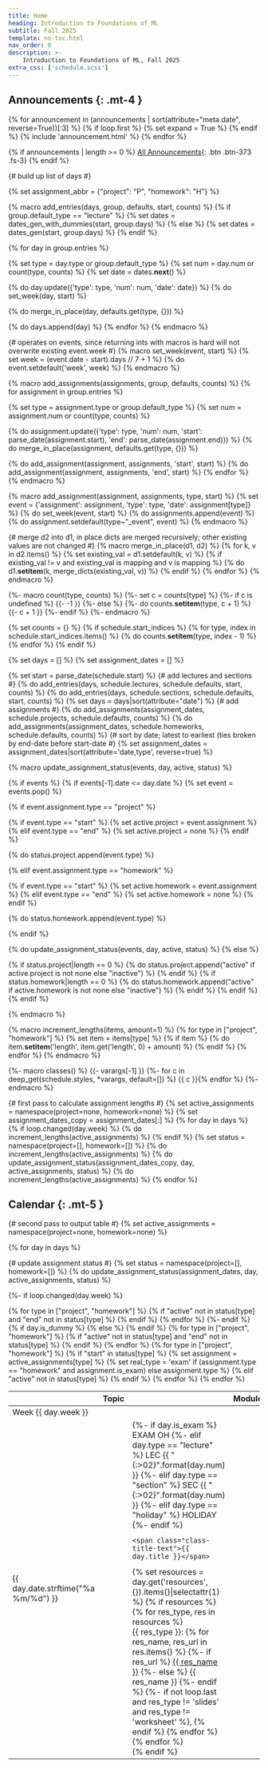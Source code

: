 ```yaml
---
title: Home
heading: Introduction to Foundations of ML
subtitle: Fall 2025
template: no-toc.html
nav_order: 0
description: >-
    Introduction to Foundations of ML, Fall 2025
extra_css: ['schedule.scss']
---
```



## Announcements {: .mt-4 }
{% for announcement in (announcements | sort(attribute="meta.date", reverse=True))[:3] %}
{% if loop.first %}
{% set expand = True %}
{% endif %}
{% include 'announcement.html' %}
{% endfor %}

{% if announcements | length >= 0 %}
[All Announcements](/announcements.md){: .btn .btn-373 .fs-3}
{% endif %}


{# build up list of days #}

{% set assignment_abbr = {"project": "P", "homework": "H"} %}


{% macro add_entries(days, group, defaults, start, counts) %}
{% if group.default_type == "lecture" %}
    {% set dates = dates_gen_with_dummies(start, group.days) %}
{% else %}
    {% set dates = dates_gen(start, group.days) %}
{% endif %}

{% for day in group.entries %}

{% set type = day.type or group.default_type %}
{% set num = day.num or count(type, counts) %}
{% set date = dates.__next__() %}

{% do day.update({'type': type, 'num': num, 'date': date}) %}
{% do set_week(day, start) %}

{% do merge_in_place(day, defaults.get(type, {})) %}

{% do days.append(day) %}
{% endfor %}
{% endmacro %}

{#
operates on events, since returning ints with macros is hard
will not overwrite existing event.week
#}
{% macro set_week(event, start) %}
{% set week = (event.date - start).days // 7 + 1 %}
{% do event.setdefault('week', week) %}
{% endmacro %}


{% macro add_assignments(assignments, group, defaults, counts) %}
{% for assignment in group.entries %}

{% set type = assignment.type or group.default_type %}
{% set num = assignment.num or count(type, counts) %}

{% do assignment.update({'type': type, 'num': num, 'start': parse_date(assignment.start), 'end': parse_date(assignment.end)}) %}
{% do merge_in_place(assignment, defaults.get(type, {})) %}

{% do add_assignment(assignment, assignments, 'start', start) %}
{% do add_assignment(assignment, assignments, 'end', start) %}
{% endfor %}
{% endmacro %}


{% macro add_assignment(assignment, assignments, type, start) %}
{% set event = {'assignment': assignment, 'type': type, 'date': assignment[type]} %}
{% do set_week(event, start) %}
{% do assignments.append(event) %}
{% do assignment.setdefault(type~"_event", event) %}
{% endmacro %}

{#
merge d2 into d1, in place
dicts are merged recursively; other existing values are not changed
#}
{% macro merge_in_place(d1, d2) %}
{% for k, v in d2.items() %}
{% set existing_val = d1.setdefault(k, v) %}
{% if existing_val != v and existing_val is mapping and v is mapping %}
{% do d1.__setitem__(k, merge_dicts(existing_val, v)) %}
{% endif %}
{% endfor %}
{% endmacro %}

{%- macro count(type, counts) %}
{%- set c = counts[type] %}
{%- if c is undefined %}
{{- -1 }}
{%- else %}
{%- do counts.__setitem__(type, c + 1) %}
{{- c + 1 }}
{%- endif %}
{%- endmacro %}

{% set counts = {} %}
{% if schedule.start_indices %}
{% for type, index in schedule.start_indices.items() %}
{% do counts.__setitem__(type, index - 1) %}
{% endfor %}
{% endif %}

{% set days = [] %}
{% set assignment_dates = [] %}

{% set start = parse_date(schedule.start) %}
{# add lectures and sections #}
{% do add_entries(days, schedule.lectures, schedule.defaults, start, counts) %}
{% do add_entries(days, schedule.sections, schedule.defaults, start, counts) %}
{% set days = days|sort(attribute="date") %}
{# add assignments #}
{% do add_assignments(assignment_dates, schedule.projects, schedule.defaults, counts) %}
{% do add_assignments(assignment_dates, schedule.homeworks, schedule.defaults, counts) %}
{# sort by date; latest to earliest (ties broken by end-date before start-date #}
{% set assignment_dates = assignment_dates|sort(attribute='date,type', reverse=true) %}




{% macro update_assignment_status(events, day, active, status) %}

{% if events %}
{% if events[-1].date <= day.date %}
{% set event = events.pop() %}

{% if event.assignment.type == "project" %}

{% if event.type == "start" %}
{% set active.project = event.assignment %}
{% elif event.type == "end" %}
{% set active.project = none %}
{% endif %}

{% do status.project.append(event.type) %}

{% elif event.assignment.type == "homework" %}

{% if event.type == "start" %}
{% set active.homework = event.assignment %}
{% elif event.type == "end" %}
{% set active.homework = none %}
{% endif %}

{% do status.homework.append(event.type) %}

{% endif %}

{% do update_assignment_status(events, day, active, status) %}
{% else %}

{% if status.project|length == 0 %}
{% do status.project.append("active" if active.project is not none else "inactive") %}
{% endif %}
{% if status.homework|length == 0 %}
{% do status.homework.append("active" if active.homework is not none else "inactive") %}
{% endif %}
{% endif %}
{% endif %}

{% endmacro %}


{% macro increment_lengths(items, amount=1) %}
{% for type in ["project", "homework"] %}
{% set item = items[type] %}
{% if item %}
{% do item.__setitem__('length', item.get('length', 0) + amount) %}
{% endif %}
{% endfor %}
{% endmacro %}


{%- macro classes() %}
{{- varargs[-1] }}
{%- for c in deep_get(schedule.styles, *varargs, default=[]) %} {{ c }}{% endfor %}
{%- endmacro %}


{# first pass to calculate assignment lengths #}
{% set active_assignments = namespace(project=none, homework=none) %}
{% set assignment_dates_copy = assignment_dates[:] %}
{% for day in days %}
{% if loop.changed(day.week) %}
{% do increment_lengths(active_assignments) %}
{% endif %}
{% set status = namespace(project=[], homework=[]) %}
{% do increment_lengths(active_assignments) %}
{% do update_assignment_status(assignment_dates_copy, day, active_assignments, status) %}
{% do increment_lengths(active_assignments) %}
{% endfor %}

## Calendar {: .mt-5 }

{# second pass to output table #}
{% set active_assignments = namespace(project=none, homework=none) %}
<table class="table course-calendar">
<thead>
<tr class="calendar-start">
    <th></th>
    <th>Topic</th>
    <th class="dummy"></th>
    <th>Modules</th>
    <th>homework</th>
</tr>
</thead>
<tbody>
{% for day in days %}

{# update assignment status #}
{% set status = namespace(project=[], homework=[]) %}
{% do update_assignment_status(assignment_dates, day, active_assignments, status) %}

{%- if loop.changed(day.week) %}
<tr class="week-start">
<td colspan="2" class="week-name">Week {{ day.week }}</td>
<td class="dummy"></td>
{% for type in ["project", "homework"] %}
{% if "active" not in status[type] and "end" not in status[type] %}
<td class="{{ type }}-inactive"></td>
{% endif %}
{% endfor %}
</tr>
{%- endif %}
<tr class="row-{{ day.type }}">
<td rowspan="2" class="class-date">{{ day.date.strftime("%a %m/%d") }}</td>
{% if day.is_dummy %}
<td rowspan="2" class="class-data">
</td>
{% else %}
<td rowspan="2" class="class-data">
<div class="class-title">
    {%- if day.is_exam %}
    <span class="class-title-label label-373 label-exam">EXAM OH</span>
    {%- elif day.type == "lecture" %}
    <span class="class-title-label label-373 label-lecture">LEC {{ "{:>02}".format(day.num) }}</span>
    {%- elif day.type == "section" %}
    <span class="class-title-label label-373 label-section">SEC {{ "{:>02}".format(day.num)  }}</span>
    {%- elif day.type == "holiday" %}
    <span class="class-title-label label-373 label-holiday">HOLIDAY</span>
    {%- endif %}

    <span class="class-title-text">{{ day.title }}</span>
</div>
{% set resources = day.get('resources', {}).items()|selectattr(1) %}
{% if resources %}
<div class="class-resources">
{% for res_type, res in resources %}
<div class="resource-group resource-group-{{ res_type }}">
<span class="resource-label">{{ res_type }}:</span>
<span class="{{ classes('resources', res_type, 'resource-links') }}">
{% for res_name, res_url in res.items() %}
{%- if res_url %}
<a href="{{ res_url.format(**day)|url }}" class="{{ classes('resources', res_type, 'resource-link') }} {{ res_name }}">{{ res_name }}</a>
{%- else %}
<a class="{{ classes('resources', res_type, 'resource-link') }} {{ res_name }} disabled">{{ res_name }}</a>
{%- endif %}
{%- if not loop.last and res_type != 'slides' and res_type != 'worksheet' %}, {% endif %}
{% endfor %}
</span>
</div>
{% endfor %}
</div>
{% endif %}
</td>
{% endif %}


<td class="dummy"></td>
{% for type in ["project", "homework"] %}
{% if "active" not in status[type] and "end" not in status[type] %}
<td class="{{ type }}-inactive"></td>
{% endif %}
{% endfor %}
</tr>

<tr class="row-{{ day.type }}">
<td class="dummy"></td>
{% for type in ["project", "homework"] %}
{% if "start" in status[type] %}
{% set assignment = active_assignments[type] %}
{% set real_type = 'exam' if (assignment.type == "homework" and assignment.is_exam) else assignment.type %}
<td rowspan="{{ assignment.length }}" class="assignment {{ real_type }} {{ 'active' if assignment.url }}">
    <span class="assignment-boundary assignment-released">Released</span>
    {% if assignment.url %}
    <a href="{{ assignment.url.format(**assignment)|url }}" class="assignment-link stretched-link">
    {% else %}
    <a class="assignment-link stretched-link disabled">
    {% endif %}
    <div class="assignment-text">
        {%- if real_type == "project" %}
            <span class="assignment-label label-373 label-project">V{{ assignment.num }}</span>
            <div class="assignment-title">{{ assignment.title }}</div>
        {%- elif real_type == "exam" %}
            <span class="assignment-label label-373 label-exam">EXAM {{ assignment.num }}</span>
        {%- elif real_type == "homework" %}
            <span class="assignment-label label-373 label-exercise">HW{{ assignment.num }}</span>
            <div class="assignment-title">{{ assignment.title }}</div>
        {%- endif %}
    </div>
    </a>
    <span class="assignment-boundary assignment-due">Due 11:59pm</span>
</td>
{% elif "active" not in status[type] %}
<td class="{{ type }}-inactive"></td>
{% endif %}
{% endfor %}
</tr>
{% endfor %}
</tbody>
</table>
